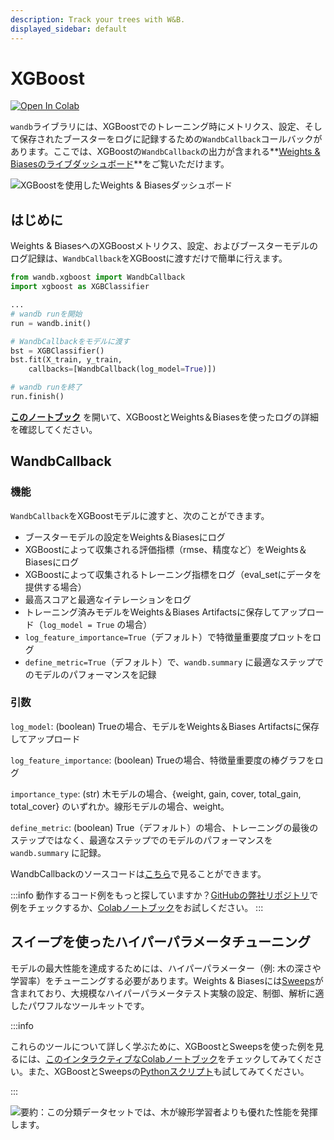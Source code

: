 ```yaml
---
description: Track your trees with W&B.
displayed_sidebar: default
---
```


# XGBoost

[![Open In Colab](https://colab.research.google.com/assets/colab-badge.svg)](https://wandb.me/xgboost)

`wandb`ライブラリには、XGBoostでのトレーニング時にメトリクス、設定、そして保存されたブースターをログに記録するための`WandbCallback`コールバックがあります。ここでは、XGBoostの`WandbCallback`の出力が含まれる**[Weights & Biasesのライブダッシュボード](https://wandb.ai/morg/credit_scorecard)**をご覧いただけます。

![XGBoostを使用したWeights & Biasesダッシュボード](/images/integrations/xgb_dashboard.png)

## はじめに

Weights & BiasesへのXGBoostメトリクス、設定、およびブースターモデルのログ記録は、`WandbCallback`をXGBoostに渡すだけで簡単に行えます。

```python
from wandb.xgboost import WandbCallback
import xgboost as XGBClassifier

...
# wandb runを開始
run = wandb.init()

# WandbCallbackをモデルに渡す
bst = XGBClassifier()
bst.fit(X_train, y_train, 
    callbacks=[WandbCallback(log_model=True)])

# wandb runを終了
run.finish()
```
**[このノートブック](https://wandb.me/xgboost)** を開いて、XGBoostとWeights＆Biasesを使ったログの詳細を確認してください。

## WandbCallback

### 機能
`WandbCallback`をXGBoostモデルに渡すと、次のことができます。
- ブースターモデルの設定をWeights＆Biasesにログ
- XGBoostによって収集される評価指標（rmse、精度など）をWeights＆Biasesにログ
- XGBoostによって収集されるトレーニング指標をログ（eval_setにデータを提供する場合）
- 最高スコアと最適なイテレーションをログ
- トレーニング済みモデルをWeights＆Biases Artifactsに保存してアップロード（`log_model = True` の場合）
- `log_feature_importance=True`（デフォルト）で特徴量重要度プロットをログ
- `define_metric=True`（デフォルト）で、`wandb.summary` に最適なステップでのモデルのパフォーマンスを記録

### 引数
`log_model`: (boolean) Trueの場合、モデルをWeights＆Biases Artifactsに保存してアップロード

`log_feature_importance`: (boolean) Trueの場合、特徴量重要度の棒グラフをログ

`importance_type`: (str) 木モデルの場合、{weight, gain, cover, total_gain, total_cover} のいずれか。線形モデルの場合、weight。

`define_metric`: (boolean) True（デフォルト）の場合、トレーニングの最後のステップではなく、最適なステップでのモデルのパフォーマンスを `wandb.summary` に記録。

WandbCallbackのソースコードは[こちら](https://github.com/wandb/wandb/blob/main/wandb/integration/xgboost/xgboost.py)で見ることができます。

:::info
動作するコード例をもっと探していますか？[GitHubの弊社リポジトリ](https://github.com/wandb/examples/tree/master/examples/boosting-algorithms)で例をチェックするか、[Colabノートブック](https://colab.research.google.com/github/wandb/examples/blob/master/colabs/boosting/Credit\_Scorecards\_with\_XGBoost\_and\_W%26B.ipynb)をお試しください。
:::
## スイープを使ったハイパーパラメータチューニング

モデルの最大性能を達成するためには、ハイパーパラメーター（例: 木の深さや学習率）をチューニングする必要があります。Weights & Biasesには[Sweeps](../sweeps/)が含まれており、大規模なハイパーパラメータテスト実験の設定、制御、解析に適したパワフルなツールキットです。

:::info

これらのツールについて詳しく学ぶために、XGBoostとSweepsを使った例を見るには、[このインタラクティブなColabノートブック](http://wandb.me/xgb-sweeps-colab)をチェックしてみてください。また、XGBoostとSweepsの[Pythonスクリプト](https://github.com/wandb/examples/blob/master/examples/wandb-sweeps/sweeps-xgboost/xgboost\_tune.py)も試してみてください。

:::

![要約：この分類データセットでは、木が線形学習者よりも優れた性能を発揮します。](/images/integrations/xgboost_sweeps_example.png)